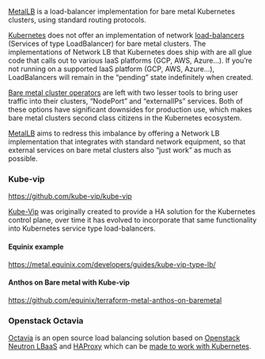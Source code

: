 
[MetalLB](https://metallb.universe.tf/) is a load-balancer implementation for bare metal Kubernetes clusters, using standard routing protocols.

[Kubernetes](Kubernetes) does not offer an implementation of network [load-balancers](Load-Balancer) (Services of type LoadBalancer) for bare metal clusters. The implementations of Network LB that Kubernetes does ship with are all glue code that calls out to various IaaS platforms (GCP, AWS, Azure…). If you’re not running on a supported IaaS platform (GCP, AWS, Azure…), LoadBalancers will remain in the “pending” state indefinitely when created.

[Bare metal cluster operators](https://metal.equinix.com/developers/guides/kube-vip-type-lb/) are left with two lesser tools to bring user traffic into their clusters, “NodePort” and “externalIPs” services. Both of these options have significant downsides for production use, which makes bare metal clusters second class citizens in the Kubernetes ecosystem.

[MetalLB](https://metallb.universe.tf/) aims to redress this imbalance by offering a Network LB implementation that integrates with standard network equipment, so that external services on bare metal clusters also “just work” as much as possible.


### Kube-vip

https://github.com/kube-vip/kube-vip


[Kube-Vip](https://kube-vip.io) was originally created to provide a HA solution for the Kubernetes control plane, over time it has evolved to incorporate that same functionality into Kubernetes service type load-balancers.


#### Equinix example

https://metal.equinix.com/developers/guides/kube-vip-type-lb/


#### Anthos on Bare metal with Kube-vip

https://github.com/equinix/terraform-metal-anthos-on-baremetal

### Openstack Octavia

[Octavia](https://docs.openstack.org/octavia/latest/) is an open source load balancing solution based on [Openstack](Openstack) [Neutron LBaaS](https://wiki.openstack.org/wiki/Neutron/LBaaS) and [HAProxy](https://www.haproxy.org/) which can be [made to work with Kubernetes](https://superuser.openstack.org/articles/guide-octavia-ingress-controller-for-kubernetes/).

